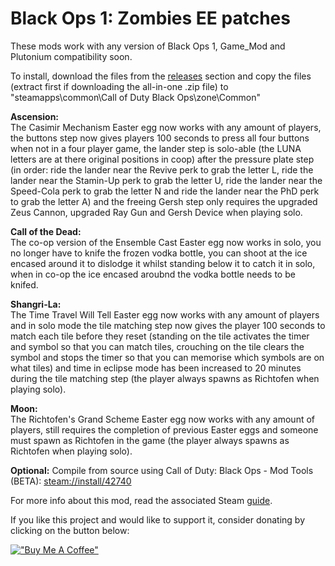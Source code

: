 # Black Ops 1: Zombies EE patches

These mods work with any version of Black Ops 1, Game_Mod and Plutonium compatibility soon.

To install, download the files from the [releases](https://github.com/ReubenUKGB/black-ops-one-zombies-ee-patches/releases) section and copy the files (extract first if downloading the all-in-one .zip file) to "steamapps\common\Call of Duty Black Ops\zone\Common"

**Ascension:**</br>
The Casimir Mechanism Easter egg now works with any amount of players, the buttons step now gives players 100 seconds to press all four buttons when not in a four player game, the lander step is solo-able (the LUNA letters are at there original positions in coop) after the pressure plate step (in order: ride the lander near the Revive perk to grab the letter L, ride the lander near the Stamin-Up perk to grab the letter U, ride the lander near the Speed-Cola perk to grab the letter N and ride the lander near the PhD perk to grab the letter A) and the freeing Gersh step only requires the upgraded Zeus Cannon, upgraded Ray Gun and Gersh Device when playing solo.

**Call of the Dead:**</br>
The co-op version of the Ensemble Cast Easter egg now works in solo, you no longer have to knife the frozen vodka bottle, you can shoot at the ice encased around it to dislodge it whilst standing below it to catch it in solo, when in co-op the ice encased aroubnd the vodka bottle needs to be knifed.

**Shangri-La:**</br>
The Time Travel Will Tell Easter egg now works with any amount of players and in solo mode the tile matching step now gives the player 100 seconds to match each tile before they reset (standing on the tile activates the timer and symbol so that you can match tiles, crouching on the tile clears the symbol and stops the timer so that you can memorise which symbols are on what tiles) and time in eclipse mode has been increased to 20 minutes during the tile matching step (the player always spawns as Richtofen when playing solo).

**Moon:**</br>
The Richtofen's Grand Scheme Easter egg now works with any amount of players, still requires the completion of previous Easter eggs and someone must spawn as Richtofen in the game (the player always spawns as Richtofen when playing solo).

**Optional:** Compile from source using Call of Duty: Black Ops - Mod Tools (BETA): [steam://install/42740](steam://install/42740)

For more info about this mod, read the associated Steam [guide](https://steamcommunity.com/sharedfiles/filedetails/?id=3041320930).

If you like this project and would like to support it, consider donating by clicking on the button below:

[!["Buy Me A Coffee"](https://www.buymeacoffee.com/assets/img/custom_images/orange_img.png)](https://www.buymeacoffee.com/reubenukgb)
